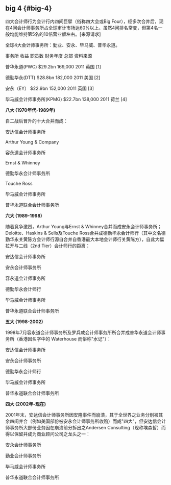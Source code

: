 ## big 4 {#big-4}

四大会计师行为会计行内四间巨擘（俗称四大会或Big Four），经多次合并后，现在4间会计师事务所占全球审计市场达60%以上。虽然4间排名常变，但第4名一般均能维持第5名的10倍营业额左右。[来源请求]

全球4大会计师事务所：勤业、安永、毕马威、普华永道。

事务所                                收益                职员数        财务年度        总部        资料来源

普华永道(PWC)                        $29.2bn        169,000        2011         英国        [1]

德勤华永(DTT)                        $28.8bn        182,000        2011         美国        [2]

安永（EY）                        $22.9bn        152,000        2011         英国        [3]

毕马威会计师事务所(KPMG)        $22.7bn        138,000        2011         荷兰        [4]

**八大 (1970年代-1989年)**

自二战后冒升的十大合并而成：

   安达信会计师事务所

   Arthur Young &amp; Company

   容永道会计师事务所

   Ernst &amp; Whinney

   德勤华永会计师事务所

   Touche Ross

   毕马威会计师事务所

   普华永道联合会计师事务所

**六大 (1989-1998)**

随着竞争激烈，Arthur Young与Ernst &amp; Whinney合并而成安永会计师事务所；Deloitte、Haskins &amp; Sells及Touche Ross合并成德勤华永会计师行（其中文名德勤华永关黄陈方会计师行源自合并自香港最大本地会计师行关黄陈方），自此大幅拉开与二线（2nd Tier）会计师行的距离：

   安达信会计师事务所

   安永会计师事务所

   容永道会计师事务所

   德勤华永会计师行

   毕马威会计师事务所

   普华永道联合会计师事务所

**五大 (1998-2002)**

1998年7月容永道会计师事务所及罗兵咸会计师事务所所合并成普华永道会计师事务所（香港因名字中的 Waterhouse 而俗称&quot;水记&quot;）：

   安达信会计师事务所

   安永会计师事务所

   德勤华永会计师行

   毕马威会计师事务所

   普华永道联合会计师事务所

**四大 (2002年-现在)**

2001年末，安达信会计师事务所因安隆事件而崩溃，其于全世界之业务分别被其余四间并合（例如美国部份被安永会计师事务所收购）而成&quot;四大&quot;，但安达信会计师事务所大部份业务因在崩溃前分拆出之Andersen Consulting（现称埃森哲）而得以保留并成为商业顾问公司之龙头之一：

   安永会计师事务所

   勤业会计师事务所

   毕马威会计师事务所

   普华永道联合会计师事务所